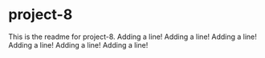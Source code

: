 # project-8

This is the readme for project-8.
Adding a line!
Adding a line!
Adding a line!
Adding a line!
Adding a line!
Adding a line!
